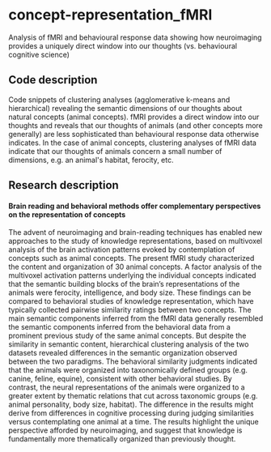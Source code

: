# concept-representation_fMRI
Analysis of fMRI and behavioural response data showing how neuroimaging provides a uniquely direct window into our thoughts (vs. behavioural cognitive science)

## Code description
Code snippets of clustering analyses (agglomerative k-means and hierarchical) revealing the semantic dimensions of our thoughts about natural concepts (animal concepts). fMRI provides a direct window into our thoughts and reveals that our thoughts of animals (and other concepts more generally) are less sophisticated than behavioural response data otherwise indicates. In the case of animal concepts, clustering analyses of fMRI data indicate that our thoughts of animals concern a small number of dimensions, e.g. an animal's habitat, ferocity, etc.

## Research description
#### Brain reading and behavioral methods offer complementary perspectives on the representation of concepts
The advent of neuroimaging and brain-reading techniques has enabled new approaches to the study of knowledge representations, based on multivoxel analysis of the brain activation patterns evoked by contemplation of concepts such as animal concepts. The present fMRI study characterized the content and organization of 30 animal concepts. A factor analysis of the multivoxel activation patterns underlying the individual concepts indicated that the semantic building blocks of the brain’s representations of the animals were ferocity, intelligence, and body size. These findings can be compared to behavioral studies of knowledge representation, which have typically collected pairwise similarity ratings between two concepts. The main semantic components inferred from the fMRI data generally resembled the semantic components inferred from the behavioral data from a prominent previous study of the same animal concepts. But despite the similarity in semantic content, hierarchical clustering analysis of the two datasets revealed differences in the semantic organization observed between the two paradigms. The behavioral similarity judgments indicated that the animals were organized into taxonomically defined groups (e.g. canine, feline, equine), consistent with other behavioral studies. By contrast, the neural representations of the animals were organized to a greater extent by thematic relations that cut across taxonomic groups (e.g. animal personality, body size, habitat). The difference in the results might derive from differences in cognitive processing during judging similarities versus contemplating one animal at a time. The results highlight the unique perspective afforded by neuroimaging, and suggest that knowledge is fundamentally more thematically organized than previously thought.
